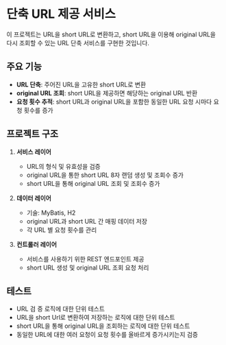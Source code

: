 # 단축 URL 제공 서비스

이 프로젝트는 URL을 short URL로 변환하고, short URL을 이용해 original URL을 다시 조회할 수 있는 URL 단축 서비스를 구현한 것입니다.

## 주요 기능

- **URL 단축**: 주어진 URL을 고유한 short URL로 변환
- **original URL 조회**: short URL을 제공하면 해당하는 original URL 반환
- **요청 횟수 추적**: short URL과 original URL을 포함한 동일한 URL 요청 시마다 요청 횟수를 증가

## 프로젝트 구조

1. **서비스 레이어**
   - URL의 형식 및 유효성을 검증
   - original URL을 통한 short URL 8자 랜덤 생성 및 조회수 증가
   - short URL을 통해 original URL 조회 및 조회수 증가

2. **데이터 레이어**
   - 기술: MyBatis, H2
   - original URL과 short URL 간 매핑 데이터 저장
   - 각 URL 별 요청 횟수를 관리

3. **컨트롤러 레이어**
   - 서비스를 사용하기 위한 REST 엔드포인트 제공
   - short URL 생성 및 original URL 조회 요청 처리

## 테스트
   - URL 검 증 로직에 대한 단위 테스트
   - URL을 short Url로 변환하여 저장하는 로직에 대한 단위 테스트
   - short URL을 통해 original URL을 조회하는 로직에 대한 단위 테스트
   - 동일한 URL에 대한 여러 요청이 요청 횟수를 올바르게 증가시키는지 검증
